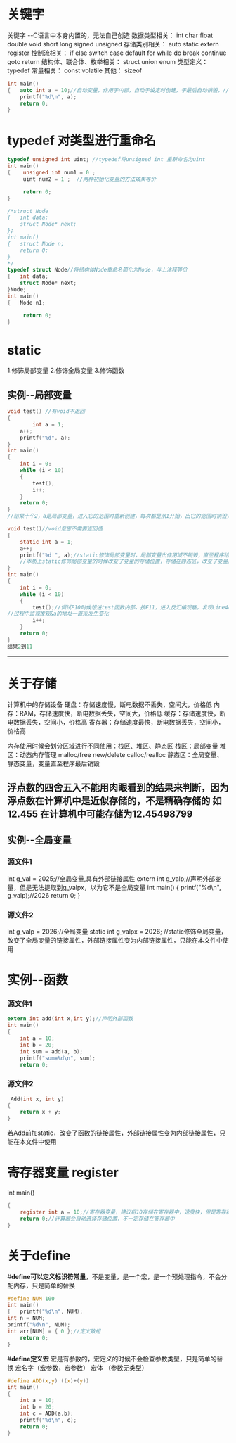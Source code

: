 # 关键字
关键字 --C语言中本身内置的，无法自己创造
数据类型相关：
int char float double void short long signed unsigned
存储类别相关：
auto static extern register
控制流相关：
if else switch case default for while do break continue goto return
结构体、联合体、枚举相关： 
struct union enum
类型定义：
typedef
常量相关：
const volatile
其他：
sizeof
```c
int main()
{   auto int a = 10;//自动变量，作用于内部，自动于设定时创建，于最后自动销毁，//auto可以省略
	printf("%d\n", a);
	return 0;
}
```
# typedef 对类型进行重命名
```c
typedef unsigned int uint; //typedef将unsigned int 重新命名为uint
int main()
{    unsigned int num1 = 0 ;
     uint num2 = 1 ;  //两种初始化变量的方法效果等价

     return 0;
}
```
```c
/*struct Node
{   int data;
    struct Node* next; 
};
int main()
{   struct Node n;
    return 0;
}
*/
typedef struct Node//将结构体Node重命名简化为Node，与上注释等价
{   int data;
    struct Node* next; 
}Node;
int main()
{   Node n1;

     return 0;
}
```
# static
1.修饰局部变量
2.修饰全局变量
3.修饰函数
## 实例--局部变量
```c
void test() //有void不返回
{
        int a = 1;
	a++;
	printf("%d", a);
}
int main()
{
	int i = 0;
	while (i < 10)
	{
		test();
		i++;
	}
	return 0;
}
//结果十个2，a是局部变量，进入它的范围时重新创建，每次都是从1开始，出它的范围时销毁，下次调用又从1开始
```
```c
void test()//void意思不需要返回值
{
	static int a = 1;
	a++;
	printf("%d ", a);//static修饰局部变量时，局部变量出作用域不销毁，直至程序结束时候才销毁
	//本质上static修饰局部变量的时候改变了变量的存储位置，存储在静态区，改变了变量的生命周期
}
int main()
{
	int i = 0;
	while (i < 10)
	{
		test();//调试F10时候想进test函数内部，按F11，进入反汇编观察，发现Line44无汇编代码，即证明执行过程中不会再创建a，会一直使用第一次创建的a，
//过程中监视发现&a的地址一直未发生变化
		i++;
	}
	return 0;
}
结果2到11
```
---
# 关于存储
计算机中的存储设备
硬盘：存储速度慢，断电数据不丢失，空间大，价格低
内存：RAM，存储速度快，断电数据丢失，空间大，价格低
缓存：存储速度快，断电数据丢失，空间小，价格高
寄存器：存储速度最快，断电数据丢失，空间小，价格高

内存使用时候会划分区域进行不同使用：栈区、堆区、静态区
栈区：局部变量
堆区：动态内存管理 malloc/free new/delete  calloc/realloc
静态区：全局变量、静态变量，变量直至程序最后销毁

浮点数的四舍五入不能用肉眼看到的结果来判断，因为浮点数在计算机中是近似存储的，不是精确存储的
如12.455 在计算机中可能存储为12.45498799
---
## 实例--全局变量
### 源文件1
int g_val = 2025;//全局变量,具有外部链接属性
extern int g_valp;//声明外部变量，但是无法提取到g_valpx，以为它不是全局变量
int main()
{ 
printf("%d\n", g_valp);//2026
return 0;
} 
### 源文件2
int g_valp = 2026;//全局变量
static int g_valpx = 2026;
//static修饰全局变量，改变了全局变量的链接属性，外部链接属性变为内部链接属性，只能在本文件中使用
# 实例--函数
### 源文件1
```c
extern int add(int x,int y);//声明外部函数
int main()
{
	int a = 10;
	int b = 20;
	int sum = add(a, b);
	printf("sum=%d\n", sum);
	return 0;
```
### 源文件2
```c
 Add(int x, int y)
{
	return x + y;
}
```
若Add前加static，改变了函数的链接属性，外部链接属性变为内部链接属性，只能在本文件中使用

# 寄存器变量 register
int main()
```c
{
	register int a = 10;//寄存器变量，建议将10存储在寄存器中，速度快，但是寄存器有限，不能存储过大的数据
	return 0;//计算器会自动选择存储位置，不一定存储在寄存器中
}
```
# 关于define
#**define可以定义标识符常量**，不是变量，是一个宏，是一个预处理指令，不会分配内存，只是简单的替换
```c
#define NUM 100
int main()
{   printf("%d\n", NUM);
int n = NUM;
printf("%d\n", NUM);
int arr[NUM] = { 0 };//定义数组
	return 0;
}
```
#**define定义宏**
宏是有参数的，宏定义的时候不会检查参数类型，只是简单的替换
宏名字（宏参数，宏参数） 宏体 （参数无类型）
```c
#define ADD(x,y) ((x)+(y))
int main()
{
	int a = 10;
	int b = 20;
	int c = ADD(a,b);
	printf("%d\n", c);
	return 0;
}
```


